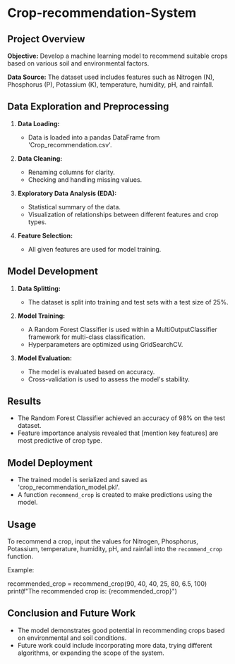 # Crop-recommendation-System


## Project Overview

**Objective:** Develop a machine learning model to recommend suitable crops based on various soil and environmental factors.

**Data Source:** The dataset used includes features such as Nitrogen (N), Phosphorus (P), Potassium (K), temperature, humidity, pH, and rainfall.

## Data Exploration and Preprocessing

1. **Data Loading:**
   - Data is loaded into a pandas DataFrame from 'Crop_recommendation.csv'.

2. **Data Cleaning:**
   - Renaming columns for clarity.
   - Checking and handling missing values.

3. **Exploratory Data Analysis (EDA):**
   - Statistical summary of the data.
   - Visualization of relationships between different features and crop types.

4. **Feature Selection:**
   - All given features are used for model training.

## Model Development

1. **Data Splitting:**
   - The dataset is split into training and test sets with a test size of 25%.

2. **Model Training:**
   - A Random Forest Classifier is used within a MultiOutputClassifier framework for multi-class classification.
   - Hyperparameters are optimized using GridSearchCV.

3. **Model Evaluation:**
   - The model is evaluated based on accuracy.
   - Cross-validation is used to assess the model's stability.

## Results

- The Random Forest Classifier achieved an accuracy of 98% on the test dataset.
- Feature importance analysis revealed that [mention key features] are most predictive of crop type.

## Model Deployment

- The trained model is serialized and saved as 'crop_recommendation_model.pkl'.
- A function `recommend_crop` is created to make predictions using the model.

## Usage

To recommend a crop, input the values for Nitrogen, Phosphorus, Potassium, temperature, humidity, pH, and rainfall into the `recommend_crop` function.

Example:

recommended_crop = recommend_crop(90, 40, 40, 25, 80, 6.5, 100)
print(f"The recommended crop is: {recommended_crop}")

## Conclusion and Future Work

- The model demonstrates good potential in recommending crops based on environmental and soil conditions.
- Future work could include incorporating more data, trying different algorithms, or expanding the scope of the system.
